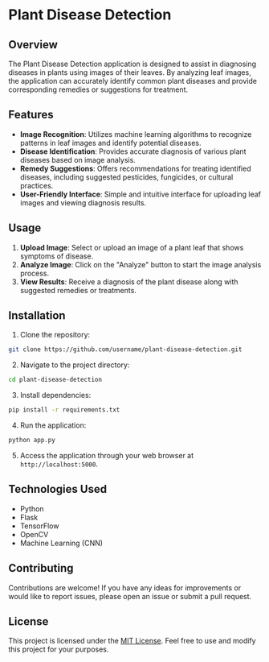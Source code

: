 # Plant Disease Detection

## Overview

The Plant Disease Detection application is designed to assist in diagnosing diseases in plants using images of their leaves. By analyzing leaf images, the application can accurately identify common plant diseases and provide corresponding remedies or suggestions for treatment.

## Features

- **Image Recognition**: Utilizes machine learning algorithms to recognize patterns in leaf images and identify potential diseases.
- **Disease Identification**: Provides accurate diagnosis of various plant diseases based on image analysis.
- **Remedy Suggestions**: Offers recommendations for treating identified diseases, including suggested pesticides, fungicides, or cultural practices.
- **User-Friendly Interface**: Simple and intuitive interface for uploading leaf images and viewing diagnosis results.

## Usage

1. **Upload Image**: Select or upload an image of a plant leaf that shows symptoms of disease.
2. **Analyze Image**: Click on the "Analyze" button to start the image analysis process.
3. **View Results**: Receive a diagnosis of the plant disease along with suggested remedies or treatments.

## Installation

1. Clone the repository:

```bash
git clone https://github.com/username/plant-disease-detection.git
```

2. Navigate to the project directory:

```bash
cd plant-disease-detection
```

3. Install dependencies:

```bash
pip install -r requirements.txt
```

4. Run the application:

```bash
python app.py
```

5. Access the application through your web browser at `http://localhost:5000`.

## Technologies Used

- Python
- Flask
- TensorFlow
- OpenCV
- Machine Learning (CNN)

## Contributing

Contributions are welcome! If you have any ideas for improvements or would like to report issues, please open an issue or submit a pull request.

## License

This project is licensed under the [MIT License](LICENSE). Feel free to use and modify this project for your purposes.
